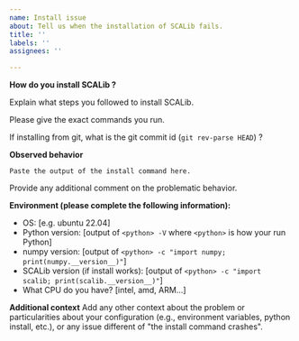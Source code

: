 ```yaml
---
name: Install issue
about: Tell us when the installation of SCALib fails.
title: ''
labels: ''
assignees: ''

---
```


**How do you install SCALib ?**

Explain what steps you followed to install SCALib.

Please give the exact commands you run.

If installing from git, what is the git commit id (`git rev-parse HEAD`) ?


**Observed behavior**

```
Paste the output of the install command here.
```

Provide any additional comment on the problematic behavior.

**Environment (please complete the following information):**
 - OS: [e.g. ubuntu 22.04]
- Python version: [output of `<python> -V` where `<python>` is how your run Python]
- numpy version: [output of `<python> -c "import numpy; print(numpy.__version__)"`]
- SCALib version (if install works): [output of `<python> -c "import scalib; print(scalib.__version__)"`]
- What CPU do you have? [intel, amd, ARM...]

**Additional context**
Add any other context about the problem or particularities about your configuration (e.g., environment variables, python install, etc.), or any issue different of "the install command crashes".
